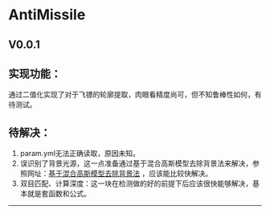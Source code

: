 # AntiMissile

V0.0.1
-
实现功能：
-
通过二值化实现了对于飞镖的轮廓提取，肉眼看精度尚可，但不知鲁棒性如何，有待测试。

待解决：
-
1. param.yml无法正确读取，原因未知。
2. 误识别了背景光源，这一点准备通过基于混合高斯模型去除背景法来解决，参照网址：[基于混合高斯模型去除背景法](https://blog.csdn.net/weixinhum/article/details/69397787) ，应该能比较快解决。
3. 双目匹配、计算深度：这一块在检测做的好的前提下后应该很快能够解决，基本就是套函数和公式。

***
